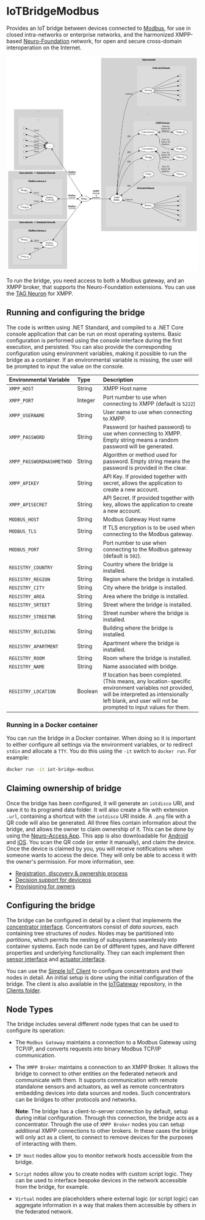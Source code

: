 IoTBridgeModbus
==================

Provides an IoT bridge between devices connected to [Modbus](https://modbus.org/), for use in
closed intra-networks or enterprise networks, and the harmonized XMPP-based 
[Neuro-Foundation](https://neuro-foundation.io/) network, for open and secure cross-domain
interoperation on the Internet.

![Bridge topology](Graphs/Topology.svg)

To run the bridge, you need access to both a Modbus gateway, and an XMPP broker, that supports
the Neuro-Foundation extensions. You can use the [TAG Neuron](https://lab.tagroot.io/Documentation/Neuron/InstallBroker.md)
for XMPP.

Running and configuring the bridge
-------------------------------------

The code is written using .NET Standard, and compiled to a .NET Core console application
that can be run on most operating systems. Basic configuration is performed using the
console interface during the first execution, and persisted. You can also provide the
corresponding configuration using environment variables, making it possible to run the
bridge as a container. If an environmental variable is missing, the user will be prompted
to input the value on the console.

| Environmental Variable    | Type    | Description                                                                                                           |
|:--------------------------|:--------|:----------------------------------------------------------------------------------------------------------------------|
| `XMPP_HOST`               | String  | XMPP Host name                                                                                                        |
| `XMPP_PORT`				| Integer | Port number to use when connecting to XMPP (default is `5222`)                                                        |
| `XMPP_USERNAME`			| String  | User name to use when connecting to XMPP.                                                                             |
| `XMPP_PASSWORD`			| String  | Password (or hashed password) to use when connecting to XMPP. Empty string means a random password will be generated. |
| `XMPP_PASSWORDHASHMETHOD`	| String  | Algorithm or method used for password. Empty string means the password is provided in the clear.                      |
| `XMPP_APIKEY`				| String  | API Key. If provided together with secret, allows the application to create a new account.                            |
| `XMPP_APISECRET`			| String  | API Secret. If provided together with key, allows the application to create a new account.                            |
| `MODBUS_HOST`             | String  | Modbus Gateway Host name														                                      |
| `MODBUS_TLS`              | String  | If TLS encryption is to be used when connecting to the Modbus gateway.	                                              |
| `MODBUS_PORT`             | String  | Port number to use when connecting to the Modbus gateway (default is `502`).                                          |
| `REGISTRY_COUNTRY`		| String  | Country where the bridge is installed.                                                                                |
| `REGISTRY_REGION`			| String  | Region where the bridge is installed.                                                                                 |
| `REGISTRY_CITY`			| String  | City where the bridge is installed.                                                                                   |
| `REGISTRY_AREA`			| String  | Area where the bridge is installed.                                                                                   |
| `REGISTRY_SRTEET`			| String  | Street where the bridge is installed.                                                                                 |
| `REGISTRY_STREETNR`		| String  | Street number where the bridge is installed.                                                                          |
| `REGISTRY_BUILDING`		| String  | Building where the bridge is installed.                                                                               |
| `REGISTRY_APARTMENT`		| String  | Apartment where the bridge is installed.                                                                              |
| `REGISTRY_ROOM`			| String  | Room where the bridge is installed.                                                                                   |
| `REGISTRY_NAME`			| String  | Name associated with bridge.                                                                                          |
| `REGISTRY_LOCATION`		| Boolean | If location has been completed. (This means, any location-specific environment variables not provided, will be interpreted as intensionally left blank, and user will not be prompted to input values for them. |

### Running in a Docker container

You can run the bridge in a Docker container. When doing so it is important to either configure all
settings via the environment variables, or to redirect `stdin` and allocate a `TTY`. You do this
using the `-it` switch to `docker run`. For example:

```bash
docker run -it iot-bridge-modbus
```

Claiming ownership of bridge
-------------------------------

Once the bridge has been configured, it will generate an `iotdisco` URI, and save it to its
programd data folder. It will also create a file with extension `.url`, containing a shortcut
with the `iotdisco` URI inside. A `.png` file with a QR code will also be generated. All three
files contain information about the bridge, and allows the owner to claim ownership of it.
This can be done by using the [Neuro-Access App](https://github.com/Trust-Anchor-Group/NeuroAccessMaui).
This app is also downloadable for [Android](https://play.google.com/store/apps/details?id=com.tag.NeuroAccess) 
and [iOS](https://apps.apple.com/app/neuro-access/id6446863270). You scan the QR code (or
enter it manually), and claim the device. Once the device is claimed by you, you will receive
notifications when someone wants to access the deice. They will only be able to access it
with the owner's permission. For more information, see:

* [Registration, discovery & ownership process](https://neuro-foundation.io/Discovery.md)
* [Decision support for deviceos](https://neuro-foundation.io/DecisionSupport.md)
* [Provisioning for owners](https://neuro-foundation.io/Provisioning.md)


Configuring the bridge
-------------------------

The bridge can be configured in detail by a client that implements the [concentrator interface](https://neuro-foundation.io/Concentrator.md).
Concentrators consist of *data sources*, each containing tree structures of *nodes*. Nodes may be partitioned into
*partitions*, which permits the nesting of subsystems seamlessly into container systems. Each node can be
of different types, and have different properties and underlying functionality. They can each implement then
[sensor interface](https://neuro-foundation.io/SensorData.md) and [actuator interface](https://neuro-foundation.io/ControlParameters.md).

You can use the [Simple IoT Client](https://waher.se/IoTGateway/SimpleIoTClient.md) to configure concentrators and their nodes in detail.
An initial setup is done using the initial configuration of the bridge. The client is also available in the
[IoTGateway](https://github.com/Neuro-Foundation/IoTGateway) repository, in the
[Clients folder](https://github.com/Neuro-Foundation/IoTGateway/tree/master/Clients/Waher.Client.WPF).

Node Types
-------------

The bridge includes several different node types that can be used to configure its operation:

*	The `Modbus Gateway` maintains a connection to a Modbus Gateway using TCP/IP, and converts
	requests into binary Modbus TCP/IP communication.

*	The `XMPP Broker` maintains a connection to an XMPP Broker. It allows the bridge to connect
	to other entities on the federated network and communicate with them. It supports communication
	with remote standalone sensors and actuators, as well as remote concentrators embedding devices
	into data sources and nodes. Such concentrators can be bridges to other protocols and networks.
	
	**Note**: The bridge has a client-to-server connection by default, setup during initial
	configuration. Through this connection, the bridge acts as a concentrator. Through the use of
	`XMPP Broker` nodes you can setup additional XMPP connections to other brokers. In these cases
	the bridge will only act as a client, to connect to remove devices for the purposes of interacting
	with them.

*	`IP Host` nodes allow you to monitor network hosts accessible from the bridge.

*	`Script` nodes allow you to create nodes with custom script logic. They can be used to interface
	bespoke devices in the network accessible from the bridge, for example.

*	`Virtual` nodes are placeholders where external logic (or script logic) can aggregate information
	in a way that makes them accessible by others in the federated network.